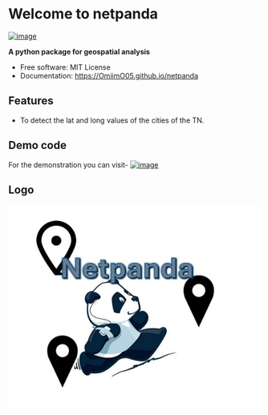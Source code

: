 # Welcome to netpanda


[![image](https://img.shields.io/pypi/v/netpanda.svg)](https://pypi.python.org/pypi/netpanda)


**A python package for geospatial analysis**


-   Free software: MIT License
-   Documentation: <https://OmiimO05.github.io/netpanda>
    

## Features

-   To detect the lat and long values of the cities of the TN.

## Demo code
For the demonstration you can visit- 
[![image](https://colab.research.google.com/assets/colab-badge.svg)](https://colab.research.google.com/github/OmIImO05/netpanda/blob/main/docs/examples/example._code.ipynb)

## Logo
![alt text](<netpanda edit.jpg>)